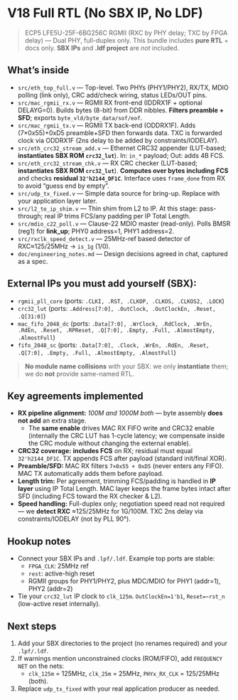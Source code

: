 # V18 Full RTL (No SBX IP, No LDF)

> ECP5 LFE5U-25F-6BG256C RGMII (RXC by PHY delay; TXC by FPGA delay) — Dual PHY, full-duplex only.
> This bundle includes **pure RTL** + docs only. **SBX IPs** and **.ldf project** are *not* included.

## What’s inside
- `src/eth_top_full.v` — Top-level. Two PHYs (PHY1/PHY2), RX/TX, MDIO polling (link only), CRC add/check wiring, status LEDs/OUT pins.
- `src/mac_rgmii_rx.v` — RGMII RX front-end (IDDRX1F + optional DELAYG=0). Builds bytes (8-bit) from DDR nibbles. **Filters preamble + SFD**; exports `byte_vld/byte_data/sof/eof`.
- `src/mac_rgmii_tx.v` — RGMII TX back-end (ODDRX1F). Adds (7×0x55)+0xD5 preamble+SFD then forwards data. TXC is forwarded clock via ODDRX1F (2ns delay to be added by constraints/IODELAY).
- `src/eth_crc32_stream_add.v` — Ethernet CRC32 appender (LUT-based; **instantiates SBX ROM `crc32_lut`**). In: `in_*` payload; Out: adds 4B FCS.
- `src/eth_crc32_stream_chk.v` — RX CRC checker (LUT-based; **instantiates SBX ROM `crc32_lut`**). **Computes over bytes including FCS** and checks **residual `32'h2144_DF1C`**. Interface uses `frame_done` from RX to avoid “guess end by empty”. 
- `src/udp_tx_fixed.v` — Simple data source for bring-up. Replace with your application layer later.
- `src/l2_to_ip_shim.v` — Thin shim from L2 to IP. At this stage: pass-through; real IP trims FCS/any padding per IP Total Length.
- `src/mdio_c22_poll.v` — Clause-22 MDIO master (read-only). Polls BMSR (reg1) for **link_up**; PHY0 address=1, PHY1 address=2.
- `src/rxclk_speed_detect.v` — 25MHz-ref based detector of RXC≈125/25MHz → `is_1g` (1/0).
- `doc/engineering_notes.md` — Design decisions agreed in chat, captured as a spec.

## External IPs you must add yourself (SBX):
- `rgmii_pll_core` (ports: `.CLKI, .RST, .CLKOP, .CLKOS, .CLKOS2, .LOCK`)
- `crc32_lut` (ports: `.Address[7:0], .OutClock, .OutClockEn, .Reset, .Q[31:0]`)
- `mac_fifo_2048_dc` (ports: `.Data[7:0], .WrClock, .RdClock, .WrEn, .RdEn, .Reset, .RPReset, .Q[7:0], .Empty, .Full, .AlmostEmpty, .AlmostFull`)
- `fifo_2048_sc` (ports: `.Data[7:0], .Clock, .WrEn, .RdEn, .Reset, .Q[7:0], .Empty, .Full, .AlmostEmpty, .AlmostFull`)

> **No module name collisions** with your SBX: we only **instantiate** them; we do **not** provide same-named RTL.

## Key agreements implemented
- **RX pipeline alignment:** *100M and 1000M both* — byte assembly **does not add** an extra stage.  
  - The **same enable** drives MAC RX FIFO write and CRC32 enable (internally the CRC LUT has 1-cycle latency; we compensate inside the CRC module without changing the external enable).
- **CRC32 coverage:** **includes FCS** on RX; residual must equal `32'h2144_DF1C`. TX appends FCS after payload (standard init/final XOR).
- **Preamble/SFD:** MAC RX filters `7×0x55 + 0xD5` (never enters any FIFO). MAC TX automatically adds them before payload.
- **Length trim:** Per agreement, trimming FCS/padding is handled in **IP layer** using IP Total Length. MAC layer keeps the frame bytes intact after SFD (including FCS toward the RX checker & L2).
- **Speed handling:** Full-duplex only; negotiation speed read not required — we **detect RXC** ≈125/25MHz for 1G/100M. TXC 2ns delay via constraints/IODELAY (not by PLL 90°).

## Hookup notes
- Connect your SBX IPs and `.lpf/.ldf`. Example top ports are stable:
  - `FPGA_CLK`: 25MHz ref
  - `rest`: active-high reset
  - RGMII groups for PHY1/PHY2, plus MDC/MDIO for PHY1 (addr=1), PHY2 (addr=2)
- Tie your `crc32_lut` IP clock to `clk_125m`. `OutClockEn=1'b1`, `Reset=~rst_n` (low-active reset internally).

## Next steps
1. Add your SBX directories to the project (no renames required) and your `.lpf/.ldf`.
2. If warnings mention unconstrained clocks (ROM/FIFO), add `FREQUENCY NET` on the nets:
   - `clk_125m` = 125MHz, `clk_25m` = 25MHz, `PHYx_RX_CLK` = 125/25MHz (both).
3. Replace `udp_tx_fixed` with your real application producer as needed.
